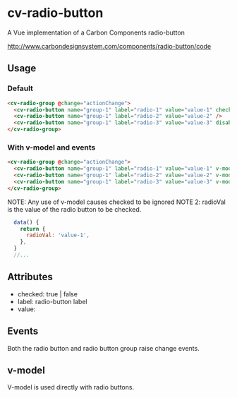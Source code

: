 # cv-radio-button

A Vue implementation of a Carbon Components radio-button

http://www.carbondesignsystem.com/components/radio-button/code

## Usage

### Default

```html
<cv-radio-group @change="actionChange">
  <cv-radio-button name="group-1" label="radio-1" value="value-1" checked />
  <cv-radio-button name="group-1" label="radio-2" value="value-2" />
  <cv-radio-button name="group-1" label="radio-3" value="value-3" disabled />
</cv-radio-group>
```

### With v-model and events

```html
<cv-radio-group @change="actionChange">
  <cv-radio-button name="group-1" label="radio-1" value="value-1" v-model="radioVal" />
  <cv-radio-button name="group-1" label="radio-2" value="value-2" v-model="radioVal" />
  <cv-radio-button name="group-1" label="radio-3" value="value-3" v-model="radioVal" disabled />
</cv-radio-group>
```

NOTE: Any use of v-model causes checked to be ignored
NOTE 2: radioVal is the value of the radio button to be checked.

```javascript
  data() {
    return {
      radioVal: 'value-1',
    },
  }
  //...
```

## Attributes

- checked: true | false
- label: radio-button label
- value:

## Events

Both the radio button and radio button group raise change events.

## v-model

V-model is used directly with radio buttons.
